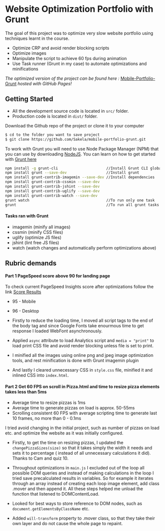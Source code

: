 # Website Optimization Portfolio with Grunt
The goal of this project was to optimize very slow website portfolio using techniques learnt in the course.
- Optimize CRP and avoid render blocking scripts
- Optimize images
- Manipulate the script to achieve 60 fps during animation
- Use Task runner (Grunt in my case) to automate optimizations and minifications

*The optimized version of the project can be found here :* [Mobile-Portfolio-Grunt](https://sakela.github.io/mobile-portfolio-grunt/) *hosted with GitHub Pages!*

## Getting Started
* All the development source code is located in ```src/``` folder.
* Production code is located in ```dist/``` folder.

Download the Github repo of the project or clone it to your computer
```sh
$ cd to the folder you want to save project
$ git clone https://github.com/Sakela/mobile-portfolio-grunt.git
```
To work with Grunt you will need to use Node Package Manager (NPM) that you can use by downloading [NodeJS](https://nodejs.org/en/).
You can learn on how to get started with [Grunt here](https://gruntjs.com/getting-started)
```sh
npm install -g grunt-cli                      //Install Grunt CLI globally
npm install grunt --save-dev                  //Install grunt
npm install grunt-contrib-imagemin --save-dev //Install dependencies
npm install grunt-contrib-cssmin --save-dev   
npm install grunt-contrib-jshint --save-dev   
npm install grunt-contrib-uglify --save-dev    
npm install grunt-contrib-watch --save-dev    
grunt watch                                   //To run only one task
grunt                                         //To run all grunt tasks
```
#### Tasks ran with Grunt
- imagemin (minify all images)
- cssmin (minify CSS files)
- uglify (optimize JS files)
- jshint (lint free JS files)
- watch (watch changes and automatically perform optimizations above)

## Rubric demands
#### Part 1 PageSpeed score above 90 for landing page

To check current PageSpeed Insights score after optimizations follow the link [Score Results](https://developers.google.com/speed/pagespeed/insights/?url=https%3A%2F%2Fsakela.github.io%2Fmobile-portfolio-grunt%2F&tab=mobile)
* 95 - Mobile
* 96 - Desktop

 * Firstly to reduce the loading time, I moved all script tags to the end of the body tag and since Google Fonts take enourmous time to get response I loaded WebFont asynchronously.

 * Applied ```async``` attribute to load Analytics script and ```media = "print"``` to load print CSS file and avoid render blocking unless file is set to print.

 * I minified all the images using online png and jpeg image optimization tools, and rest minification is done with Grunt imagemin plugin

 * And lastly I cleared unnecessary CSS in ```style.css``` file, minified it and inlined CSS into ```index.html```.

#### Part 2 Get 60 FPS on scroll in Pizza.html and time to resize pizza elements takes less than 5ms
* Average time to resize pizzas is 1ms
* Average time to generate pizzas on load is approx. 50-55ms
* Scrolling consistent 60 FPS with average scripting time to generate last 10 frames, no more than 0 - 0.1ms

I tried avoid changing in the initial project, such as number of pizzas on load etc. and optimize the website as it was initially configured.

 * Firstly, to get the time on resizing pizzas, I updated the ```changePizzaSizes(size)``` so that it takes simply the width it needs and sets it to percentage ( instead of all unnecessary calculations it did). Thanks to Cam and quiz 10.

 * Throughout optimizations in ```main.js``` I excluded out of the loop all possible DOM queries and instead of making calculations in the loop I tried save precalculated results in variables. So for example it iterates through an array instead of creating each loop image element, add class .mover and then append it. All these steps helped me unload the function that listened to DOMContentLoad.

 * Looked for best ways to store reference to DOM nodes, such as ```document.getElementsByClassName``` etc.

 * Added ```will-transform``` property to .mover class, so that they take their own layer and do not cause the whole page to repaint.
